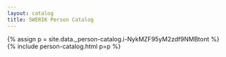 ```yaml
---
layout: catalog
title: SWERIK Person Catalog
---
```

{% assign p = site.data._person-catalog.i-NykMZF95yM2zdf9NMBtont %}
{% include person-catalog.html p=p %}

